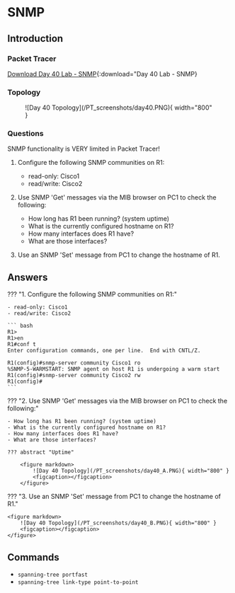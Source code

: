 # SNMP

## Introduction

### Packet Tracer

[Download Day 40 Lab - SNMP](/JITL/Day%2040%20Lab%20-%20SNMP.pkt){:download="Day 40 Lab - SNMP}

### Topology

<figure markdown>
  ![Day 40 Topology](/PT_screenshots/day40.PNG){ width="800" }
  <figcaption></figcaption>
</figure>

### Questions

SNMP functionality is VERY limited in Packet Tracer!

1. Configure the following SNMP communities on R1:
    - read-only: Cisco1
    - read/write: Cisco2

2. Use SNMP 'Get' messages via the MIB browser on PC1 to check the following:
    - How long has R1 been running? (system uptime)
    - What is the currently configured hostname on R1?
    - How many interfaces does R1 have?
    - What are those interfaces?
 
3. Use an SNMP 'Set' message from PC1 to change the hostname of R1.

## Answers


??? "1. Configure the following SNMP communities on R1:"

    - read-only: Cisco1
    - read/write: Cisco2

    ``` bash
    R1>
    R1>en
    R1#conf t
    Enter configuration commands, one per line.  End with CNTL/Z.

    R1(config)#snmp-server community Cisco1 ro
    %SNMP-5-WARMSTART: SNMP agent on host R1 is undergoing a warm start
    R1(config)#snmp-server community Cisco2 rw
    R1(config)#
    ```



??? "2. Use SNMP 'Get' messages via the MIB browser on PC1 to check the following:"

    - How long has R1 been running? (system uptime)
    - What is the currently configured hostname on R1?
    - How many interfaces does R1 have?
    - What are those interfaces?

    ??? abstract "Uptime"

        <figure markdown>
            ![Day 40 Topology](/PT_screenshots/day40_A.PNG){ width="800" }
            <figcaption></figcaption>
        </figure>



??? "3. Use an SNMP 'Set' message from PC1 to change the hostname of R1."

    <figure markdown>
        ![Day 40 Topology](/PT_screenshots/day40_B.PNG){ width="800" }
        <figcaption></figcaption>
    </figure>

## Commands

* `spanning-tree portfast `
* `spanning-tree link-type point-to-point `

  